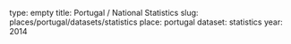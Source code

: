 type: empty
title: Portugal / National Statistics
slug: places/portugal/datasets/statistics
place: portugal
dataset: statistics
year: 2014
